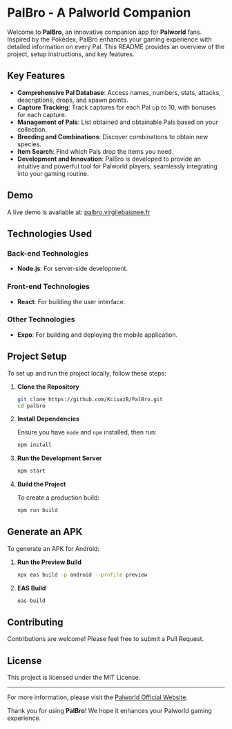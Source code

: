 # PalBro - A Palworld Companion

Welcome to **PalBro**, an innovative companion app for **Palworld** fans. Inspired by the Pokédex, PalBro enhances your gaming experience with detailed information on every Pal. This README provides an overview of the project, setup instructions, and key features.

## Key Features

- **Comprehensive Pal Database**: Access names, numbers, stats, attacks, descriptions, drops, and spawn points.
- **Capture Tracking**: Track captures for each Pal up to 10, with bonuses for each capture.
- **Management of Pals**: List obtained and obtainable Pals based on your collection.
- **Breeding and Combinations**: Discover combinations to obtain new species.
- **Item Search**: Find which Pals drop the items you need.
- **Development and Innovation**: PalBro is developed to provide an intuitive and powerful tool for Palworld players, seamlessly integrating into your gaming routine.

## Demo

A live demo is available at: [palbro.virgilebaisnee.fr](https://palbro.virgilebaisnee.fr)

## Technologies Used

### Back-end Technologies

- **Node.js**: For server-side development.

### Front-end Technologies

- **React**: For building the user interface.

### Other Technologies

- **Expo**: For building and deploying the mobile application.

## Project Setup

To set up and run the project locally, follow these steps:

1. **Clone the Repository**

    ```bash
    git clone https://github.com/KcivazB/PalBro.git
    cd palbro
    ```

2. **Install Dependencies**

    Ensure you have `node` and `npm` installed, then run:

    ```bash
    npm install
    ```

3. **Run the Development Server**

    ```bash
    npm start
    ```

4. **Build the Project**

    To create a production build:

    ```bash
    npm run build
    ```

## Generate an APK

To generate an APK for Android:

1. **Run the Preview Build**

    ```bash
    npx eas build -p android --profile preview
    ```

2. **EAS Build**

    ```bash
    eas build
    ```

## Contributing

Contributions are welcome! Please feel free to submit a Pull Request.

## License

This project is licensed under the MIT License.

---

For more information, please visit the [Palworld Official Website](https://palworld.com).

Thank you for using **PalBro**! We hope it enhances your Palworld gaming experience.
